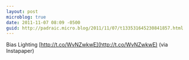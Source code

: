 ```yaml
---
layout: post
microblog: true
date: 2011-11-07 08:09 -0500
guid: http://padraic.micro.blog/2011/11/07/t133531645230841857.html
---
```

Bias Lighting [http://t.co/WvNZwkwE](http://t.co/WvNZwkwE) (via Instapaper)
